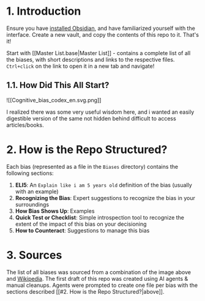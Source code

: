 # 1. Introduction

Ensure you have [installed Obsidian](https://help.obsidian.md/install), and have familiarized yourself with the interface. Create a new vault, and copy the contents of this repo to it. That's it!

Start with [[Master List.base|Master List]] - contains a complete list of all the biases, with short descriptions and links to the respective files. `Ctrl+click` on the link to open it in a new tab and navigate!

## 1.1. How Did This All Start?

![[Cognitive_bias_codex_en.svg.png]]

I realized there was some very useful wisdom here, and i wanted an easily digestible version of the same not hidden behind difficult to access articles/books.

# 2. How is the Repo Structured?

Each bias (represented as a file in the `Biases` directory) contains the following sections:

1. **ELI5**: An `Explain like i am 5 years old` definition of the bias (usually with an example)
2. **Recognizing the Bias**: Expert suggestions to recognize the bias in your surroundings
3. **How Bias Shows Up**: Examples
4. **Quick Test or Checklist**: Simple introspection tool to recognize the extent of the impact of this bias on your decisioning
5. **How to Counteract**: Suggestions to manage this bias

# 3. Sources

The list of all biases was sourced from a combination of the image above and [Wikipedia](https://en.wikipedia.org/wiki/List_of_cognitive_biases). The first draft of this repo was created using AI agents & manual cleanups. Agents were prompted to create one file per bias with the sections described [[#2. How is the Repo Structured?|above]].